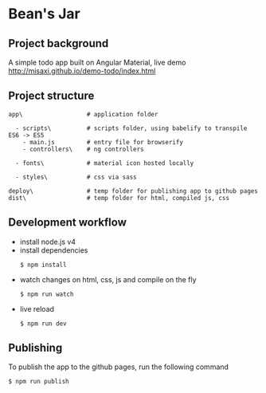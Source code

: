 # Bean's Jar

## Project background
A simple todo app built on Angular Material, live demo http://misaxi.github.io/demo-todo/index.html

## Project structure
```
app\                  # application folder

  - scripts\          # scripts folder, using babelify to transpile ES6 -> ES5
    - main.js         # entry file for browserify
    - controllers\    # ng controllers

  - fonts\            # material icon hosted locally

  - styles\           # css via sass

deploy\               # temp folder for publishing app to github pages
dist\                 # temp folder for html, compiled js, css
```

## Development workflow
- install node.js v4
- install dependencies
  ```
  $ npm install
  ```
- watch changes on html, css, js and compile on the fly
  ```
  $ npm run watch
  ```
- live reload
  ```
  $ npm run dev
  ```

## Publishing
To publish the app to the github pages, run the following command
```
$ npm run publish
```
